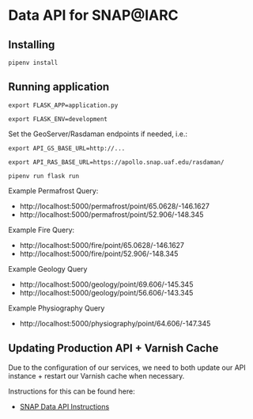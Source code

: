# Data API for SNAP@IARC

## Installing

`pipenv install`

## Running application

`export FLASK_APP=application.py`

`export FLASK_ENV=development`

Set the GeoServer/Rasdaman endpoints if needed, i.e.:

`export API_GS_BASE_URL=http://...`

`export API_RAS_BASE_URL=https://apollo.snap.uaf.edu/rasdaman/`

`pipenv run flask run`


Example Permafrost Query:
 -  http://localhost:5000/permafrost/point/65.0628/-146.1627
 -  http://localhost:5000/permafrost/point/52.906/-148.345

Example Fire Query:
 -  http://localhost:5000/fire/point/65.0628/-146.1627
 -  http://localhost:5000/fire/point/52.906/-148.345

Example Geology Query
 - http://localhost:5000/geology/point/69.606/-145.345
 - http://localhost:5000/geology/point/56.606/-143.345

Example Physiography Query
 - http://localhost:5000/physiography/point/64.606/-147.345

## Updating Production API + Varnish Cache

Due to the configuration of our services, we need to both update
our API instance + restart our Varnish cache when necessary.

Instructions for this can be found here:

 - [SNAP Data API Instructions](https://docs.google.com/document/d/1Z31-mkDE0skITOuOOMBQwuO2I8jUDuApm7VX-A9v1LA/edit?usp=sharing)
